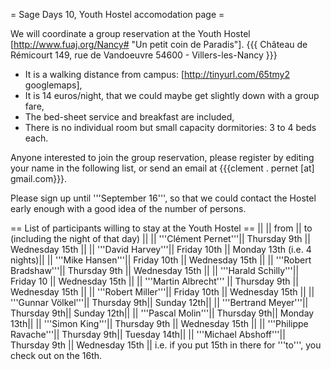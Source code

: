 = Sage Days 10, Youth Hostel accomodation page =

We will coordinate a group reservation at the Youth Hostel [http://www.fuaj.org/Nancy# "Un petit coin de Paradis"].
{{{
Château de Rémicourt
149, rue de Vandoeuvre
54600 - Villers-les-Nancy
}}}

 * It is a walking distance from campus: [http://tinyurl.com/65tmy2 googlemaps],
 * It is 14 euros/night, that we could maybe get slightly down with a group fare,
 * The bed-sheet service and breakfast are included,
 * There is no individual room but small capacity dormitories: 3 to 4 beds each.

Anyone interested to join the group reservation, please register by editing your name in the following list, or send an email at {{{clement . pernet [at] gmail.com}}}.

Please sign up until '''September 16''', so that we could contact the Hostel early enough with a good idea of the number of persons.

== List of participants willing to stay at the Youth Hostel ==
||                     || from       || to (including the night of that day) ||
|| '''Clément Pernet'''||  Thursday 9th || Wednesday 15th ||
|| '''David Harvey'''|| Friday 10th || Monday 13th (i.e. 4 nights)||
|| '''Mike Hansen'''|| Friday 10th || Wednesday 15th ||
|| '''Robert Bradshaw'''|| Thursday 9th || Wednesday 15th ||
|| '''Harald Schilly'''|| Friday 10 || Wednesday 15th ||
|| '''Martin Albrecht''' || Thursday 9th || Wednesday 15th ||
|| '''Robert Miller'''|| Friday 10th || Wednesday 15th ||
|| '''Gunnar Völkel'''|| Thursday 9th|| Sunday 12th||
|| '''Bertrand Meyer'''|| Thursday 9th|| Sunday 12th||
|| '''Pascal Molin'''|| Thursday 9th|| Monday 13th||
|| '''Simon King'''||  Thursday 9th || Wednesday 15th ||
|| '''Philippe Ravache'''|| Thursday 9th|| Tuesday 14th||
|| '''Michael Abshoff'''||  Thursday 9th || Wednesday 15th ||
i.e. if you put 15th in there for '''to''', you check out on the 16th.

